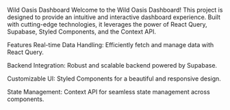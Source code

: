 Wild Oasis Dashboard
Welcome to the Wild Oasis Dashboard! This project is designed to provide an intuitive and interactive dashboard experience. Built with cutting-edge technologies, it leverages the power of React Query, Supabase, Styled Components, and the Context API.

Features
Real-time Data Handling: Efficiently fetch and manage data with React Query.

Backend Integration: Robust and scalable backend powered by Supabase.

Customizable UI: Styled Components for a beautiful and responsive design.

State Management: Context API for seamless state management across components. 
